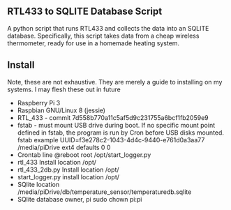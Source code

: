 RTL433 to SQLITE Database Script
---

A python script that runs RTL433 and collects the data into an SQLITE 
database. Specifically, this script takes data from a cheap wireless
thermometer, ready for use in a homemade heating system.

Install
--
Note, these are not exhaustive. They are merely a guide to installing on my
systems. I may flesh these out in future

* Raspberry Pi 3
* Raspbian GNU/Linux 8 (jessie)
* RTL_433 - commit 7d558b770a11c5af5d9c231755a6bcf1fb2059e9
* fstab - must mount USB drive during boot. If no specific mount point
defined in fstab, the program is run by Cron before USB disks mounted. fstab
example
UUID=f3e278c2-1043-4d4c-9440-e761d0a3aa77       /media/piDrive  ext4    defaults          0       0
* Crontab line
 @reboot     root    /opt/start_logger.py
* rtl_433 Install location /opt/
* rtl_433_2db.py Install location /opt/
* start_logger.py install location /opt/
* SQlite location
/media/piDrive/db/temperature_sensor/temperaturedb.sqlite
* SQlite database owner, pi 
sudo chown pi:pi
